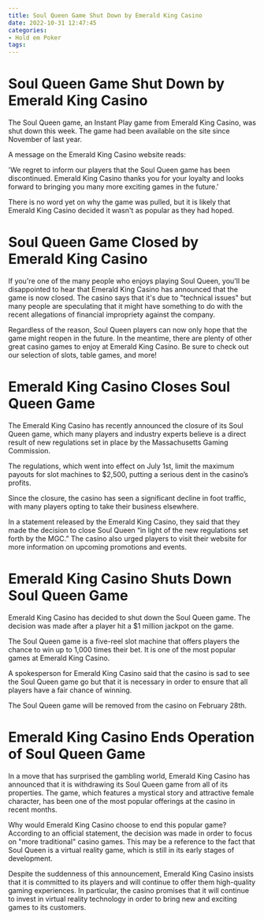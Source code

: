 ```yaml
---
title: Soul Queen Game Shut Down by Emerald King Casino
date: 2022-10-31 12:47:45
categories:
- Hold em Poker
tags:
---
```



#  Soul Queen Game Shut Down by Emerald King Casino

The Soul Queen game, an Instant Play game from Emerald King Casino, was shut down this week. The game had been available on the site since November of last year.

A message on the Emerald King Casino website reads:

'We regret to inform our players that the Soul Queen game has been discontinued. Emerald King Casino thanks you for your loyalty and looks forward to bringing you many more exciting games in the future.'

There is no word yet on why the game was pulled, but it is likely that Emerald King Casino decided it wasn't as popular as they had hoped.

#  Soul Queen Game Closed by Emerald King Casino

If you're one of the many people who enjoys playing Soul Queen, you'll be disappointed to hear that Emerald King Casino has announced that the game is now closed. The casino says that it's due to "technical issues" but many people are speculating that it might have something to do with the recent allegations of financial impropriety against the company.

Regardless of the reason, Soul Queen players can now only hope that the game might reopen in the future. In the meantime, there are plenty of other great casino games to enjoy at Emerald King Casino. Be sure to check out our selection of slots, table games, and more!

#  Emerald King Casino Closes Soul Queen Game

The Emerald King Casino has recently announced the closure of its Soul Queen game, which many players and industry experts believe is a direct result of new regulations set in place by the Massachusetts Gaming Commission.

The regulations, which went into effect on July 1st, limit the maximum payouts for slot machines to $2,500, putting a serious dent in the casino’s profits.

Since the closure, the casino has seen a significant decline in foot traffic, with many players opting to take their business elsewhere.

In a statement released by the Emerald King Casino, they said that they made the decision to close Soul Queen “in light of the new regulations set forth by the MGC.” The casino also urged players to visit their website for more information on upcoming promotions and events.

#  Emerald King Casino Shuts Down Soul Queen Game

Emerald King Casino has decided to shut down the Soul Queen game. The decision was made after a player hit a $1 million jackpot on the game.

The Soul Queen game is a five-reel slot machine that offers players the chance to win up to 1,000 times their bet. It is one of the most popular games at Emerald King Casino.

A spokesperson for Emerald King Casino said that the casino is sad to see the Soul Queen game go but that it is necessary in order to ensure that all players have a fair chance of winning.

The Soul Queen game will be removed from the casino on February 28th.

#  Emerald King Casino Ends Operation of Soul Queen Game

In a move that has surprised the gambling world, Emerald King Casino has announced that it is withdrawing its Soul Queen game from all of its properties. The game, which features a mystical story and attractive female character, has been one of the most popular offerings at the casino in recent months.

Why would Emerald King Casino choose to end this popular game? According to an official statement, the decision was made in order to focus on "more traditional" casino games. This may be a reference to the fact that Soul Queen is a virtual reality game, which is still in its early stages of development.

Despite the suddenness of this announcement, Emerald King Casino insists that it is committed to its players and will continue to offer them high-quality gaming experiences. In particular, the casino promises that it will continue to invest in virtual reality technology in order to bring new and exciting games to its customers.